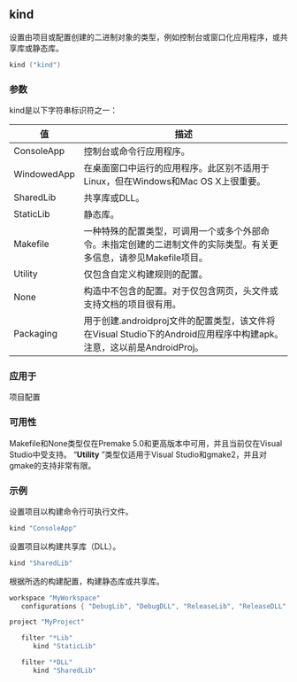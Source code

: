 ## kind

设置由项目或配置创建的二进制对象的类型，例如控制台或窗口化应用程序，或共享库或静态库。

```lua
kind ("kind")
```

### 参数

kind是以下字符串标识符之一：

| 值          | 描述                                                         |
| ----------- | ------------------------------------------------------------ |
| ConsoleApp  | 控制台或命令行应用程序。                                     |
| WindowedApp | 在桌面窗口中运行的应用程序。此区别不适用于Linux，但在Windows和Mac OS X上很重要。 |
| SharedLib   | 共享库或DLL。                                                |
| StaticLib   | 静态库。                                                     |
| Makefile    | 一种特殊的配置类型，可调用一个或多个外部命令。未指定创建的二进制文件的实际类型。有关更多信息，请参见Makefile项目。 |
| Utility     | 仅包含自定义构建规则的配置。                                 |
| None        | 构造中不包含的配置。对于仅包含网页，头文件或支持文档的项目很有用。 |
| Packaging   | 用于创建.androidproj文件的配置类型，该文件将在Visual Studio下的Android应用程序中构建apk。注意，这以前是AndroidProj。 |

### 应用于

项目配置

### 可用性

Makefile和None类型仅在Premake 5.0和更高版本中可用，并且当前仅在Visual Studio中受支持。 “**Utility** ”类型仅适用于Visual Studio和gmake2，并且对gmake的支持非常有限。

### 示例

设置项目以构建命令行可执行文件。

```lua
kind "ConsoleApp"
```

设置项目以构建共享库（DLL）。

```lua
kind "SharedLib"
```

根据所选的构建配置，构建静态库或共享库。

```lua
workspace "MyWorkspace"
   configurations { "DebugLib", "DebugDLL", "ReleaseLib", "ReleaseDLL" }

project "MyProject"

   filter "*Lib"
      kind "StaticLib"

   filter "*DLL"
      kind "SharedLib"
```

